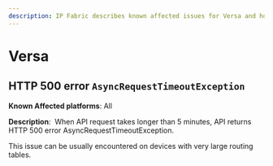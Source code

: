 ```yaml
---
description: IP Fabric describes known affected issues for Versa and how to fix them.
---
```


# Versa

## HTTP 500 error `AsyncRequestTimeoutException`

**Known Affected platforms**: All

**Description**:  When API request takes longer than 5 minutes, API
returns HTTP 500 error AsyncRequestTimeoutException.

This issue can be usually encountered on devices with very large routing
tables.
